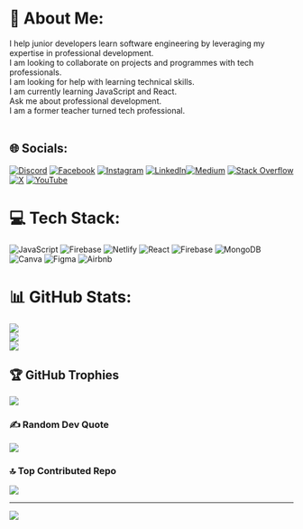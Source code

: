 # 💫 About Me:
I help junior developers learn software engineering by leveraging my expertise in professional development.<br>I am looking to collaborate on projects and programmes with tech professionals. <br>I am looking for help with learning technical skills. <br>I am currently learning JavaScript and React.<br>Ask me about professional development.<br>I am a former teacher turned tech professional.<br><br>


## 🌐 Socials:
[![Discord](https://img.shields.io/badge/Discord-%237289DA.svg?logo=discord&logoColor=white)](https://discord.gg/Ontiretse#8423) [![Facebook](https://img.shields.io/badge/Facebook-%231877F2.svg?logo=Facebook&logoColor=white)](https://facebook.com/OntiretseZekMotene) [![Instagram](https://img.shields.io/badge/Instagram-%23E4405F.svg?logo=Instagram&logoColor=white)](https://instagram.com/Ontiretse.zek) [![LinkedIn](https://img.shields.io/badge/LinkedIn-%230077B5.svg?logo=linkedin&logoColor=white)](https://www.linkedin.com/in/ontiretse-motene/)[![Medium](https://img.shields.io/badge/Medium-12100E?logo=medium&logoColor=white)](https://medium.com/@@ontiretse) [![Stack Overflow](https://img.shields.io/badge/-Stackoverflow-FE7A16?logo=stack-overflow&logoColor=white)](https://stackoverflow.com/users/21181679/ontiretse-motene?tab=profile)[![X](https://img.shields.io/badge/X-black.svg?logo=X&logoColor=white)](https://x.com/@Ontiretse_Zek) [![YouTube](https://img.shields.io/badge/YouTube-%23FF0000.svg?logo=YouTube&logoColor=white)](https://youtube.com/@@ontiretsemotene6483) 

# 💻 Tech Stack:
![JavaScript](https://img.shields.io/badge/javascript-%23323330.svg?style=for-the-badge&logo=javascript&logoColor=%23F7DF1E) ![Firebase](https://img.shields.io/badge/firebase-%23039BE5.svg?style=for-the-badge&logo=firebase) ![Netlify](https://img.shields.io/badge/netlify-%23000000.svg?style=for-the-badge&logo=netlify&logoColor=#00C7B7) ![React](https://img.shields.io/badge/react-%2320232a.svg?style=for-the-badge&logo=react&logoColor=%2361DAFB) ![Firebase](https://img.shields.io/badge/Firebase-039BE5?style=for-the-badge&logo=Firebase&logoColor=white) ![MongoDB](https://img.shields.io/badge/MongoDB-%234ea94b.svg?style=for-the-badge&logo=mongodb&logoColor=white) ![Canva](https://img.shields.io/badge/Canva-%2300C4CC.svg?style=for-the-badge&logo=Canva&logoColor=white) ![Figma](https://img.shields.io/badge/figma-%23F24E1E.svg?style=for-the-badge&logo=figma&logoColor=white) ![Airbnb](https://img.shields.io/badge/Airbnb-%23ff5a5f.svg?style=for-the-badge&logo=Airbnb&logoColor=white) 
# 📊 GitHub Stats:
![](https://github-readme-stats.vercel.app/api?username=OntiretseMotene&theme=dark&hide_border=false&include_all_commits=false&count_private=false)<br/>
![](https://github-readme-streak-stats.herokuapp.com/?user=OntiretseMotene&theme=dark&hide_border=false)<br/>
![](https://github-readme-stats.vercel.app/api/top-langs/?username=OntiretseMotene&theme=dark&hide_border=false&include_all_commits=false&count_private=false&layout=compact)

## 🏆 GitHub Trophies
![](https://github-profile-trophy.vercel.app/?username=OntiretseMotene&theme=radical&no-frame=false&no-bg=true&margin-w=4)

### ✍️ Random Dev Quote
![](https://quotes-github-readme.vercel.app/api?type=horizontal&theme=gruvbox)

### 🔝 Top Contributed Repo
![](https://github-contributor-stats.vercel.app/api?username=OntiretseMotene&limit=5&theme=dark&combine_all_yearly_contributions=true)

---
[![](https://visitcount.itsvg.in/api?id=OntiretseMotene&icon=6&color=0)](https://visitcount.itsvg.in)

<!-- Proudly created with GPRM ( https://gprm.itsvg.in ) -->

